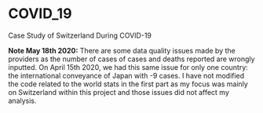 # COVID_19

Case Study of Switzerland During COVID-19

__Note May 18th 2020:__ There are some data quality issues made by the providers as the number of cases of cases and deaths reported are wrongly inputted. On April 15th 2020, we had this same issue for only one country: the international conveyance of Japan with -9 cases. I have not modified the code related to the world stats in the first part as my focus was mainly on Switzerland within this project and those issues did not affect my analysis.
